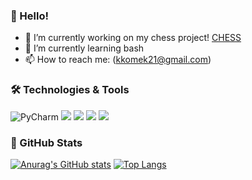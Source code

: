 ### 👋 Hello!

- 🔭 I’m currently working on my chess project! [CHESS](https://github.com/Kkomek21/Chess)
- 🌱 I’m currently learning bash
- 📫 How to reach me: (kkomek21@gmail.com)

### 🛠️ Technologies & Tools
![PyCharm](https://img.shields.io/badge/IDE-pycharm-informational?style=flat&logo=pycharm&logoColor=white&color=2bbc8a&labelcolor=black)
![](https://img.shields.io/badge/Code-Python-informational?style=flat&logo=python&logoColor=white&color=2bbc8a) 
![](https://img.shields.io/badge/OS-Linux-informational?style=flat&logo=linux&logoColor=white&color=2bbc8a)
![](https://img.shields.io/badge/Shell-Bash-informational?style=flat&logo=gnu-bash&logoColor=white&color=2bbc8a)
![](https://img.shields.io/badge/Code-C-2bbc8a)


### 📜 GitHub Stats
[![Anurag's GitHub stats](https://github-readme-stats.vercel.app/api?username=Kkomek21&theme=vue-dark&include_all_commits=true)](https://github.com/anuraghazra/github-readme-stats)
[![Top Langs](https://github-readme-stats.vercel.app/api/top-langs/?username=Kkomek21&theme=vue-dark&layout=compact)](https://github.com/anuraghazra/github-readme-stats)


